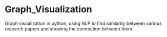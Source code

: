# Graph_Visualization

Graph visualization in python, using NLP to find similarity between various research papers and showing the connection between them.
